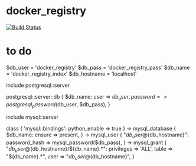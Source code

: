 # docker_registry #

[![Build Status](https://travis-ci.org/cristifalcas/puppet-docker_registry.png?branch=master)](https://travis-ci.org/cristifalcas/puppet-docker_registry)

# to do #

  $db_user     = 'docker_registry'
  $db_pass     = 'docker_registry_pass'
  $db_name     = 'docker_registry_index'
  $db_hostname = 'localhost'

  include postgresql::server

  postgresql::server::db { $db_name:
    user     => $db_user,
    password => postgresql_password($db_user, $db_pass),
  }

  include mysql::server

  class { 'mysql::bindings': python_enable => true } ->
  mysql_database { $db_name: ensure => present, } ->
  mysql_user { "${db_user}@${db_hostname}": password_hash => mysql_password($db_pass), } ->
  mysql_grant { "${db_user}@${db_hostname}/${db_name}.*":
    privileges => 'ALL',
    table      => "${db_name}.*",
    user       => "${db_user}@${db_hostname}",
  }
